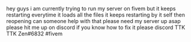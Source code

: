 hey guys i am currently trying to run my server on fivem but it keeps restarting everytime it loads all the files it keeps restarting by it self then reopening can someone help with that please need my server up asap please hit me up on discord if you know how to fix it please discord TTK TTK Zen#6832
#fivem
